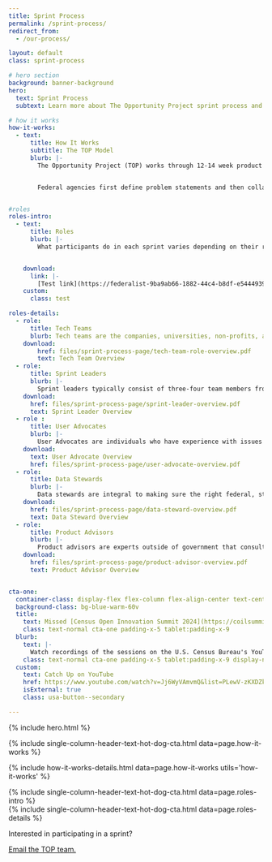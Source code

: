 ```yaml
---
title: Sprint Process
permalink: /sprint-process/
redirect_from:
  - /our-process/

layout: default
class: sprint-process

# hero section
background: banner-background
hero:
  text: Sprint Process
  subtext: Learn more about The Opportunity Project sprint process and participant roles.

# how it works
how-it-works:
  - text:
      title: How It Works
      subtitle: The TOP Model
      blurb: |-
        The Opportunity Project (TOP) works through 12-14 week product development cycles—called ‘sprints.’<br><br>


        Federal agencies first define problem statements and then collaborate with technologists and community advocates outside of government, who rapidly build digital products to solve those challenges using open data.


#roles
roles-intro:
  - text:
      title: Roles
      blurb: |-
        What participants do in each sprint varies depending on their role:


    download:
      link: |-
        [Test link](https://federalist-9ba9ab66-1882-44c4-b8df-e5444939133c.sites.pages.cloud.gov/preview/uscensusbureau/the-opportunity-project/sadiejay-update-sprint/sprints/)
    custom:
      class: test

roles-details:
  - role:
      title: Tech Teams
      blurb: Tech teams are the companies, universities, non-profits, and students who build digital products in the sprints. They design, develop, and launch the products they build, and own and maintain the products after the sprints. Teams may also develop non-digital products, such as toolkits, policy interventions and more.
    download:
        href: files/sprint-process-page/tech-team-role-overview.pdf
        text: Tech Team Overview
  - role:
      title: Sprint Leaders
      blurb: |-
        Sprint leaders typically consist of three-four team members from the federal agency or NGO that identify major challenges facing the public within their mission areas. During the 12-14 week sprint, experts and data stewards from each agency or NGO will provide feedback to the participating teams and assistance working with federal open data.
    download:
      href: files/sprint-process-page/sprint-leader-overview.pdf
      text: Sprint Leader Overview
  - role :
      title: User Advocates
      blurb: |-
        User Advocates are individuals who have experience with issues directly related to the challenges, and who work closely with end-users. Even better, they can be individuals who have experienced the problem directly. Community leaders, local or national advocates, service providers, and people with direct lived experience make great user advocates.
    download:
      text: User Advocate Overview
      href: files/sprint-process-page/user-advocate-overview.pdf
  - role:
      title: Data Stewards
      blurb: |-
        Data stewards are integral to making sure the right federal, state or local open data is used, and help to answer technical questions participants may have.
    download:
      href: files/sprint-process-page/data-steward-overview.pdf
      text: Data Steward Overview
  - role:
      title: Product Advisors
      blurb: |-
        Product advisors are experts outside of government that consult and help teams develop products with a viable long term strategy; making sure that the product can be maintained and has a real, lasting impact on the intended end user after the sprint.
    download:
      href: files/sprint-process-page/product-advisor-overview.pdf
      text: Product Advisor Overview


cta-one:
  container-class: display-flex flex-column flex-align-center text-center cta-one
  background-class: bg-blue-warm-60v
  title:
    text: Missed [Census Open Innovation Summit 2024](https://coilsummit2024.splashthat.com/)? Watch the recordings on YouTube, featuring 25 sessions, more than 90 speakers, and 30 new tech products.
    class: text-normal cta-one padding-x-5 tablet:padding-x-9
  blurb:
    text: |-
      Watch recordings of the sessions on the U.S. Census Bureau's YouTube channel:
    class: text-normal cta-one padding-x-5 tablet:padding-x-9 display-none
  custom:
    text: Catch Up on YouTube
    href: https://www.youtube.com/watch?v=Jj6WyVAmvmQ&list=PLewV-zKXDZkghdjPUCmmU02T7xI2dUPme
    isExternal: true
    class: usa-button--secondary

---
```


{% include hero.html %}
<section class="bg-blue how-it-works-bg md">
  <div class="header-text-hot-dog">
{% include single-column-header-text-hot-dog-cta.html data=page.how-it-works %}
  </div>
</section>


{% include how-it-works-details.html data=page.how-it-works utils='how-it-works' %}


<section class="bg-blue roles-intro-bg" id="roles-intro">
  <div class="header-text-hot-dog">
    {% include single-column-header-text-hot-dog-cta.html data=page.roles-intro %}
  </div>
</section>

<div class="bg-base-lighter full-width-screen-spilt roles-details-bg">
 <!-- padding-y-8 padding-x-4 tablet:padding-y-7 tablet:padding-x-9 -->
  <div class="roles-content-block padding-top-8">
  {% include single-column-header-text-hot-dog-cta.html data=page.roles-details %}
  </div>
  <div
  class="padding-top-3 padding-bottom-9 desktop:padding-bottom-10 display-flex flex-justify-end semi-cta-block">
    <div class="radius-left-pill semi-cta bg-white margin-left-4 padding-y-205">
      <div class="grid-container padding-x-4 desktop:padding-left-9 desktop:padding-bottom-3">
        <p>Interested in participating in a sprint?</p>
      <a href="mailto:{{ site.contacts.email }}" target="_blank"
        class="text-ink padding-y-1 margin-top-4">
        Email the TOP team.
      </a>
      </div>
    </div>
  </div>
</div>
